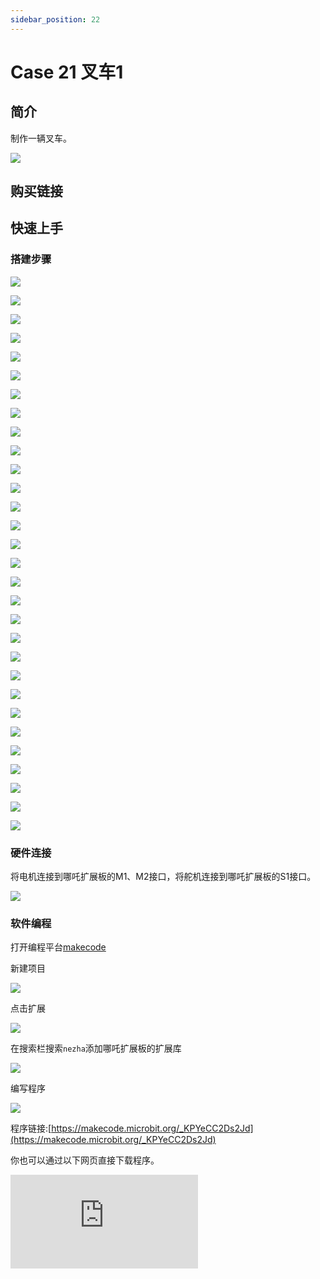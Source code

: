 ```yaml
---
sidebar_position: 22
---
```


# Case 21 叉车1

## 简介

制作一辆叉车。

![](./images/nezha-inventors-kit-v2-case-21-01.png)

## 购买链接



## 快速上手

### 搭建步骤

![](./images/nezha-inventors-kit-v2-step-21-01.png)

![](./images/nezha-inventors-kit-v2-step-21-02.png)

![](./images/nezha-inventors-kit-v2-step-21-03.png)

![](./images/nezha-inventors-kit-v2-step-21-04.png)

![](./images/nezha-inventors-kit-v2-step-21-05.png)

![](./images/nezha-inventors-kit-v2-step-21-06.png)

![](./images/nezha-inventors-kit-v2-step-21-07.png)

![](./images/nezha-inventors-kit-v2-step-21-08.png)

![](./images/nezha-inventors-kit-v2-step-21-09.png)

![](./images/nezha-inventors-kit-v2-step-21-10.png)

![](./images/nezha-inventors-kit-v2-step-21-11.png)

![](./images/nezha-inventors-kit-v2-step-21-12.png)

![](./images/nezha-inventors-kit-v2-step-21-13.png)

![](./images/nezha-inventors-kit-v2-step-21-14.png)

![](./images/nezha-inventors-kit-v2-step-21-15.png)

![](./images/nezha-inventors-kit-v2-step-21-16.png)

![](./images/nezha-inventors-kit-v2-step-21-17.png)

![](./images/nezha-inventors-kit-v2-step-21-18.png)

![](./images/nezha-inventors-kit-v2-step-21-19.png)

![](./images/nezha-inventors-kit-v2-step-21-20.png)

![](./images/nezha-inventors-kit-v2-step-21-21.png)

![](./images/nezha-inventors-kit-v2-step-21-22.png)

![](./images/nezha-inventors-kit-v2-step-21-23.png)

![](./images/nezha-inventors-kit-v2-step-21-24.png)

![](./images/nezha-inventors-kit-v2-step-21-25.png)

![](./images/nezha-inventors-kit-v2-step-21-26.png)

![](./images/nezha-inventors-kit-v2-step-21-27.png)

![](./images/nezha-inventors-kit-v2-step-21-28.png)

![](./images/nezha-inventors-kit-v2-step-21-29.png)

![](./images/nezha-inventors-kit-v2-step-21-30.png)

### 硬件连接

将电机连接到哪吒扩展板的M1、M2接口，将舵机连接到哪吒扩展板的S1接口。

![](./images/nezha-inventors-kit-v2-case-24-02.png)

### 软件编程

打开编程平台[makecode](https://makecode.microbit.org/#)

新建项目

![](./images/nezha-inventors-kit-v2-case-19-03.png)

点击扩展

![](./images/nezha-inventors-kit-v2-case-19-04.png)


在搜索栏搜索`nezha`添加哪吒扩展板的扩展库

![](./images/nezha-inventors-kit-v2-case-19-06.png)

编写程序

![](./images/nezha-inventors-kit-v2-case-21-07.png)


程序链接:[https://makecode.microbit.org/_KPYeCC2Ds2Jd](https://makecode.microbit.org/_KPYeCC2Ds2Jd)

你也可以通过以下网页直接下载程序。

<div
    style={{
        position: 'relative',
        paddingBottom: '60%',
        overflow: 'hidden',
    }}
>
    <iframe
        src="https://makecode.microbit.org/_KPYeCC2Ds2Jd"
        frameborder="0"
        sandbox="allow-popups allow-forms allow-scripts allow-same-origin"
        style={{
            position: 'absolute',
            width: '100%',
            height: '100%',
        }}
    />
</div>

### 现象

按下micro:bit上的A键，叉车向前行驶并叉起物体，按下micro:bit上的B键，叉车转向行驶并放下物体。

![](./images/nezha-inventors-kit-v2-case-21.gif)
